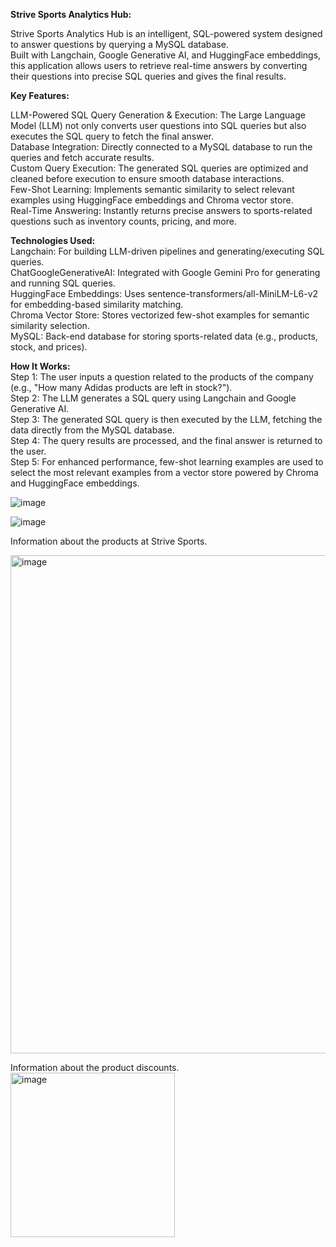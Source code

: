 **Strive Sports Analytics Hub:** 

Strive Sports Analytics Hub is an intelligent, SQL-powered system designed to answer questions by querying a MySQL database.  
Built with Langchain, Google Generative AI, and HuggingFace embeddings, this application allows users to retrieve real-time answers by converting their questions into precise SQL queries and gives the final results.  

**Key Features:**    

LLM-Powered SQL Query Generation & Execution: The Large Language Model (LLM) not only converts user questions into SQL queries but also executes the SQL query to fetch the final answer.  
Database Integration: Directly connected to a MySQL database to run the queries and fetch accurate results.  
Custom Query Execution: The generated SQL queries are optimized and cleaned before execution to ensure smooth database interactions.  
Few-Shot Learning: Implements semantic similarity to select relevant examples using HuggingFace embeddings and Chroma vector store.  
Real-Time Answering: Instantly returns precise answers to sports-related questions such as inventory counts, pricing, and more.  

**Technologies Used:**  
Langchain: For building LLM-driven pipelines and generating/executing SQL queries.  
ChatGoogleGenerativeAI: Integrated with Google Gemini Pro for generating and running SQL queries.  
HuggingFace Embeddings: Uses sentence-transformers/all-MiniLM-L6-v2 for embedding-based similarity matching.  
Chroma Vector Store: Stores vectorized few-shot examples for semantic similarity selection.  
MySQL: Back-end database for storing sports-related data (e.g., products, stock, and prices).    

**How It Works:**    
Step 1: The user inputs a question related to the products of the company (e.g., "How many Adidas products are left in stock?").  
Step 2: The LLM generates a SQL query using Langchain and Google Generative AI.  
Step 3: The generated SQL query is then executed by the LLM, fetching the data directly from the MySQL database.  
Step 4: The query results are processed, and the final answer is returned to the user.  
Step 5: For enhanced performance, few-shot learning examples are used to select the most relevant examples from a vector store powered by Chroma and HuggingFace embeddings.    

![image](https://github.com/user-attachments/assets/67081855-43a4-4cea-bc74-63554cc6e9e9)

![image](https://github.com/user-attachments/assets/d7dbcd4d-f9ee-4385-a65c-20fc5d5fdc11)




Information about the products at Strive Sports.  

<img width="797" alt="image" src="https://github.com/user-attachments/assets/0817b4ac-7b3d-441b-b8af-662b28a41e65">

Information about the product discounts.  
<img width="263" alt="image" src="https://github.com/user-attachments/assets/6abb640e-7be3-4ed6-82e6-0d79ffccb3d3">



